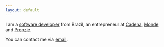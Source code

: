 ```yaml
---
layout: default
---
```


I am a [software developer](https://github.com/esasse) from Brazil, an entrepreneur at [Cadena](https://cadena.com.br), [Monde](https://monde.com.br) and [Propzie](https://propzie.com).

You can contact me via [email](mailto:hey@ericksasse.com).


